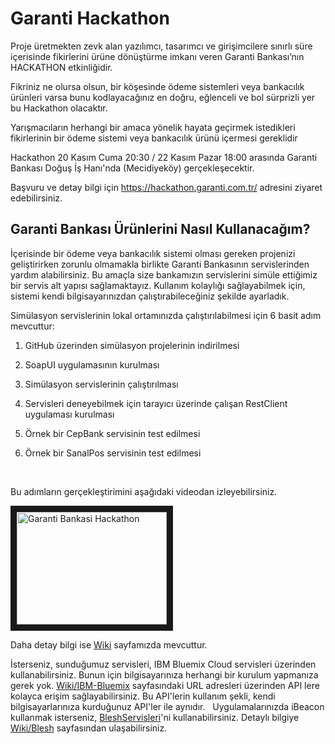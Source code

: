Garanti Hackathon
=================

Proje üretmekten zevk alan yazılımcı, tasarımcı ve girişimcilere sınırlı süre
içerisinde fikirlerini ürüne dönüştürme imkanı veren Garanti Bankası’nın
HACKATHON etkinliğidir.

Fikriniz ne olursa olsun, bir köşesinde ödeme sistemleri veya bankacılık
ürünleri varsa bunu kodlayacağınız en doğru, eğlenceli ve bol sürprizli yer bu Hackathon olacaktır.

Yarışmacıların herhangi bir amaca yönelik hayata geçirmek istedikleri
fikirlerinin bir ödeme sistemi veya bankacılık ürünü içermesi gereklidir

Hackathon 20 Kasım Cuma 20:30 / 22 Kasım Pazar 18:00 arasında Garanti Bankası
Doğuş İş Hanı'nda (Mecidiyeköy) gerçekleşecektir.

Başvuru ve detay bilgi için <https://hackathon.garanti.com.tr/> adresini ziyaret
edebilirsiniz.

Garanti Bankası Ürünlerini Nasıl Kullanacağım?
----------------------------------------------

İçerisinde bir ödeme veya bankacılık sistemi olması gereken projenizi geliştirirken zorunlu olmamakla birlikte Garanti Bankasının servislerinden yardım alabilirsiniz. Bu amaçla size bankamızın servislerini simüle ettiğimiz bir servis alt yapısı sağlamaktayız. Kullanım kolaylığı sağlayabilmek için, sistemi kendi bilgisayarınızdan çalıştırabileceğiniz şekilde ayarladık.
 
Simülasyon servislerinin lokal ortamınızda çalıştırılabilmesi için 6 basit adım mevcuttur:

1.  GitHub üzerinden simülasyon projelerinin indirilmesi

2.  SoapUI uygulamasının kurulması

3.  Simülasyon servislerinin çalıştırılması

4.  Servisleri deneyebilmek için tarayıcı üzerinde çalışan RestClient uygulaması
    kurulması

5.  Örnek bir CepBank servisinin test edilmesi

6.  Örnek bir SanalPos servisinin test edilmesi

 

Bu adımların gerçekleştirimini aşağıdaki videodan izleyebilirsiniz.

<a href="https://youtu.be/P3Ap9OLjP4o"  target="_blank"><img src="https://i.ytimg.com/vi/P3Ap9OLjP4o/default.jpg" 
alt="Garanti Bankasi Hackathon" width="240" height="180" border="10" /></a>

Daha detay bilgi ise [Wiki](<https://github.com/TGarantiBank/Hackathon/wiki/Hackhaton>) sayfamızda mevcuttur.

İsterseniz, sunduğumuz servisleri, IBM Bluemix Cloud servisleri üzerinden kullanabilirsiniz. 
Bunun için bilgisayarınıza herhangi bir kurulum yapmanıza gerek yok. [Wiki/IBM-Bluemix](<https://github.com/TGarantiBank/Hackathon/wiki/IBM-Bluemix>) sayfasındaki URL adresleri üzerinden API lere kolayca erişim sağlayabilirsiniz. Bu API'lerin kullanım şekli, kendi bilgisayarlarınıza kurduğunuz API'ler ile aynıdır.
 
Uygulamalarınızda iBeacon kullanmak isterseniz, [BleshServisleri](<https://github.com/TGarantiBank/Hackathon/tree/master/BleshServisleri>)'ni kullanabilirsiniz. Detaylı bilgiye [Wiki/Blesh](<https://github.com/TGarantiBank/Hackathon/wiki/Blesh>) sayfasından ulaşabilirsiniz.


 

 

 

